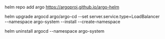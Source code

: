 helm repo add argo https://argoproj.github.io/argo-helm

helm upgrade argocd argo/argo-cd --set server.service.type=LoadBalancer --namespace argo-system --install --create-namespace

helm uninstall argocd --namespace argo-system